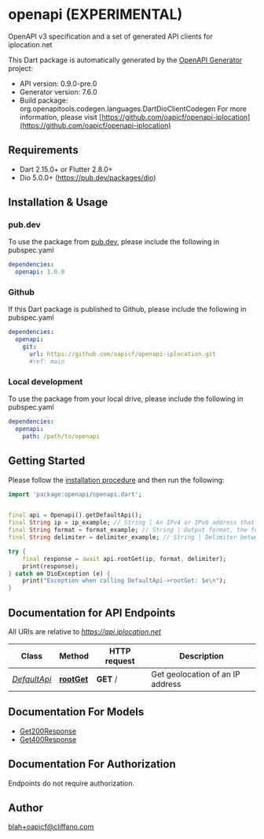 # openapi (EXPERIMENTAL)
OpenAPI v3 specification and a set of generated API clients for iplocation.net

This Dart package is automatically generated by the [OpenAPI Generator](https://openapi-generator.tech) project:

- API version: 0.9.0-pre.0
- Generator version: 7.6.0
- Build package: org.openapitools.codegen.languages.DartDioClientCodegen
For more information, please visit [https://github.com/oapicf/openapi-iplocation](https://github.com/oapicf/openapi-iplocation)

## Requirements

* Dart 2.15.0+ or Flutter 2.8.0+
* Dio 5.0.0+ (https://pub.dev/packages/dio)

## Installation & Usage

### pub.dev
To use the package from [pub.dev](https://pub.dev), please include the following in pubspec.yaml
```yaml
dependencies:
  openapi: 1.0.0
```

### Github
If this Dart package is published to Github, please include the following in pubspec.yaml
```yaml
dependencies:
  openapi:
    git:
      url: https://github.com/oapicf/openapi-iplocation.git
      #ref: main
```

### Local development
To use the package from your local drive, please include the following in pubspec.yaml
```yaml
dependencies:
  openapi:
    path: /path/to/openapi
```

## Getting Started

Please follow the [installation procedure](#installation--usage) and then run the following:

```dart
import 'package:openapi/openapi.dart';


final api = Openapi().getDefaultApi();
final String ip = ip_example; // String | An IPv4 or IPv6 address that you would like to lookup.
final String format = format_example; // String | Output format, the following formats are supported: plain xml json jsonp php csv serialized
final String delimiter = delimiter_example; // String | Delimiter between proxies. Can be used only with format plain. The following types are supported: 1 for \"\\n\", 2 for \"<br>\".

try {
    final response = await api.rootGet(ip, format, delimiter);
    print(response);
} catch on DioException (e) {
    print("Exception when calling DefaultApi->rootGet: $e\n");
}

```

## Documentation for API Endpoints

All URIs are relative to *https://api.iplocation.net*

Class | Method | HTTP request | Description
------------ | ------------- | ------------- | -------------
[*DefaultApi*](doc/DefaultApi.md) | [**rootGet**](doc/DefaultApi.md#rootget) | **GET** / | Get geolocation of an IP address


## Documentation For Models

 - [Get200Response](doc/Get200Response.md)
 - [Get400Response](doc/Get400Response.md)


## Documentation For Authorization

Endpoints do not require authorization.


## Author

blah+oapicf@cliffano.com

